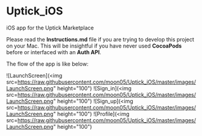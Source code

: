 # Uptick_iOS
iOS app for the Uptick Marketplace

Please read the **Instructions.md** file if you are trying to develop this project on your Mac.
This will be insightful if you have never used **CocoaPods** before or interfaced with an **Auth API**.

The flow of the app is like below:

![LaunchScreen](<img src=https://raw.githubusercontent.com/moon05/Uptick_iOS/master/images/LaunchScreen.png" height="100")
![Sign_in](<img src=https://raw.githubusercontent.com/moon05/Uptick_iOS/master/images/LaunchScreen.png" height="100")
![Sign_up](<img src=https://raw.githubusercontent.com/moon05/Uptick_iOS/master/images/LaunchScreen.png" height="100")
![Profile](<img src=https://raw.githubusercontent.com/moon05/Uptick_iOS/master/images/LaunchScreen.png" height="100")



